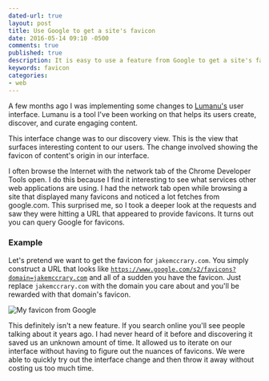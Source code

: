 ```yaml
---
dated-url: true
layout: post
title: Use Google to get a site's favicon
date: 2016-05-14 09:10 -0500
comments: true
published: true
description: It is easy to use a feature from Google to get a site's favicon.
keywords: favicon
categories:
- web
---
```


A few months ago I was implementing some changes to
[Lumanu's](https://lumanu.com) user interface. Lumanu is a tool I've
been working on that helps its users create, discover, and curate
engaging content.

This interface change was to our discovery view. This is the view that
surfaces interesting content to our users. The change involved
showing the favicon of content's origin in our interface.

I often browse the Internet with the network tab of the Chrome
Developer Tools open. I do this because I find it interesting to see
what services other web applications are using. I had the network tab
open while browsing a site that displayed many favicons and noticed a
lot fetches from google.com. This surprised me, so I took a deeper
look at the requests and saw they were hitting a URL that appeared to
provide favicons. It turns out you can query Google for favicons.

### Example

Let's pretend we want to get the favicon for `jakemccrary.com`. You
simply construct a URL that looks like
[`https://www.google.com/s2/favicons?domain=jakemccrary.com`](https://www.google.com/s2/favicons?domain=jakemccrary.com)
and all of a sudden you have the favicon. Just replace
`jakemccrary.com` with the domain you care about and you'll be
rewarded with that domain's favicon.

![My favicon from Google](https://www.google.com/s2/favicons?domain=jakemccrary.com "Favicon from Google")

This definitely isn't a new feature. If you search online you'll see
people talking about it years ago. I had never heard of it before and
discovering it saved us an unknown amount of time. It allowed us to
iterate on our interface without having to figure out the nuances of
favicons. We were able to quickly try out the interface change and
then throw it away without costing us too much time.
